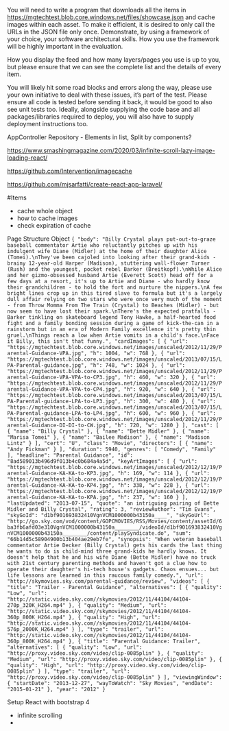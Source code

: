 You will need to write a program that downloads all the items in https://mgtechtest.blob.core.windows.net/files/showcase.json and cache images within each asset.
To make it efficient, it is desired to only call the URLs in the JSON file only once. Demonstrate, by using a framework of your choice, your software architectural skills.
How you use the framework will be highly important in the evaluation.

How you display the feed and how many layers/pages you use is up to you, but please ensure that we can see the complete list and the details of every item.

You will likely hit some road blocks and errors along the way, please use your own initiative to deal with these issues, it’s part of the test.
Please ensure all code is tested before sending it back, it would be good to also see unit tests too. Ideally, alongside supplying the code base and all
packages/libraries required to deploy, you will also have to supply deployment instructions too.


 AppController
 Repository - Elements in list, Split by components?

https://www.smashingmagazine.com/2020/03/infinite-scroll-lazy-image-loading-react/

 https://github.com/Intervention/imagecache

 https://github.com/mjsarfatti/create-react-app-laravel/


#Items
 - cache whole object
 - how to cache images
 - check expiration of cache

 Page Structure Object
 `{
    "body": "Billy Crystal plays put-out-to-graze baseball commentator Artie who reluctantly pitches up with his indulgent wife Diane (Midler) at the home of their daughter Alice (Tomei).\nThey've been cajoled into looking after their grand-kids - brainy 12-year-old Harper (Madison), stuttering wall-flower Turner (Rush) and the youngest, pocket rebel Barker (Breitkopf).\nWhile Alice and her gizmo-obsessed husband Artie (Everett Scott) head off for a few days at a resort, it's up to Artie and Diane - who hardly know their grandchildren - to hold the fort and nurture the nippers.\nA few bright lines crop up in this tired slave to formula but it's a largely dull affair relying on two stars who were once very much of the moment - from Throw Momma From The Train (Crystal) to Beaches (Midler) - but now seem to have lost their spark.\nThere's the expected pratfalls - Barker tinkling on skateboard legend Tony Hawke, a half-hearted food fight and a family bonding session during a game of kick-the-can in a rainstorm but in an era of Modern Family excellence it's pretty thin gruel.\nThings reach a low when Artie vomits in a child's face.\nFace it Billy, this isn't that funny.",
    "cardImages": [
      {
        "url": "https://mgtechtest.blob.core.windows.net/images/unscaled/2012/11/29/Parental-Guidance-VPA.jpg",
        "h": 1004,
        "w": 768
      },
      {
        "url": "https://mgtechtest.blob.core.windows.net/images/unscaled/2013/07/15/LPA-Parental-guidance.jpg",
        "h": 748,
        "w": 1024
      },
      {
        "url": "https://mgtechtest.blob.core.windows.net/images/unscaled/2012/11/29/Parental-Guidance-VPA-VPA-to-CP3.jpg",
        "h": 460,
        "w": 320
      },
      {
        "url": "https://mgtechtest.blob.core.windows.net/images/unscaled/2012/11/29/Parental-Guidance-VPA-VPA-to-CP4.jpg",
        "h": 920,
        "w": 640
      },
      {
        "url": "https://mgtechtest.blob.core.windows.net/images/unscaled/2013/07/15/LPA-Parental-guidance-LPA-to-LP3.jpg",
        "h": 300,
        "w": 480
      },
      {
        "url": "https://mgtechtest.blob.core.windows.net/images/unscaled/2013/07/15/LPA-Parental-guidance-LPA-to-LP4.jpg",
        "h": 600,
        "w": 960
      },
      {
        "url": "https://mgtechtest.blob.core.windows.net/images/unscaled/2012/11/29/Parental-Guidance-DI-DI-to-CW.jpg",
        "h": 720,
        "w": 1280
      }
    ],
    "cast": [
      {
        "name": "Billy Crystal"
      },
      {
        "name": "Bette Midler"
      },
      {
        "name": "Marisa Tomei"
      },
      {
        "name": "Bailee Madison"
      },
      {
        "name": "Madison Lintz"
      }
    ],
    "cert": "U",
    "class": "Movie",
    "directors": [
      {
        "name": "Andy Fickman"
      }
    ],
    "duration": 5940,
    "genres": [
      "Comedy",
      "Family"
    ],
    "headline": "Parental Guidance",
    "id": "8ad589013b496d9f013b4c0b684a4a5d",
    "keyArtImages": [
      {
        "url": "https://mgtechtest.blob.core.windows.net/images/unscaled/2012/12/19/Parental-Guidance-KA-KA-to-KP3.jpg",
        "h": 169,
        "w": 114
      },
      {
        "url": "https://mgtechtest.blob.core.windows.net/images/unscaled/2012/12/19/Parental-Guidance-KA-KA-to-KP4.jpg",
        "h": 338,
        "w": 228
      },
      {
        "url": "https://mgtechtest.blob.core.windows.net/images/unscaled/2012/12/19/Parental-Guidance-KA-KA-to-KPA.jpg",
        "h": 237,
        "w": 160
      }
    ],
    "lastUpdated": "2013-07-15",
    "quote": "an intriguing pairing of Bette Midler and Billy Crystal",
    "rating": 3,
    "reviewAuthor": "Tim Evans",
    "skyGoId": "d1bf901693832410VgnVCM1000000b43150a____",
    "skyGoUrl": "http://go.sky.com/vod/content/GOPCMOVIES/RSS/Movies/content/assetId/6ba3fb6afd03e310VgnVCM1000000b43150a________/videoId/d1bf901693832410VgnVCM1000000b43150a________/content/playSyndicate.do",
    "sum": "66b14d5c58904900b13b404ae29eb7fe",
    "synopsis": "When veteran baseball commentator Artie Decker (Billy Crystal) gets his cards the last thing he wants to do is child-mind three grand-kids he hardly knows. It doesn't help that he and his wife Diane (Bette Midler) have no truck with 21st century parenting methods and haven't got a clue how to operate their daughter's hi-tech house's gadgets. Chaos ensues... but life lessons are learned in this raucous family comedy.",
    "url": "http://skymovies.sky.com/parental-guidance/review",
    "videos": [
      {
        "title": "Trailer - Parental Guidance",
        "alternatives": [
          {
            "quality": "Low",
            "url": "http://static.video.sky.com//skymovies/2012/11/44104/44104-270p_320K_H264.mp4"
          },
          {
            "quality": "Medium",
            "url": "http://static.video.sky.com//skymovies/2012/11/44104/44104-360p_800K_H264.mp4"
          },
          {
            "quality": "High",
            "url": "http://static.video.sky.com//skymovies/2012/11/44104/44104-576p_2000K_H264.mp4"
          }
        ],
        "type": "trailer",
        "url": "http://static.video.sky.com//skymovies/2012/11/44104/44104-360p_800K_H264.mp4"
      },
      {
        "title": "Parental Guidance: Trailer",
        "alternatives": [
          {
            "quality": "Low",
            "url": "http://proxy.video.sky.com/video/clip-0085plin"
          },
          {
            "quality": "Medium",
            "url": "http://proxy.video.sky.com/video/clip-0085plin"
          },
          {
            "quality": "High",
            "url": "http://proxy.video.sky.com/video/clip-0085plin"
          }
        ],
        "type": "trailer",
        "url": "http://proxy.video.sky.com/video/clip-0085plin"
      }
    ],
    "viewingWindow": {
      "startDate": "2013-12-27",
      "wayToWatch": "Sky Movies",
      "endDate": "2015-01-21"
    },
    "year": "2012"
  }`

 Setup React with bootstrap 4
 - infinite scrolling
 - 





